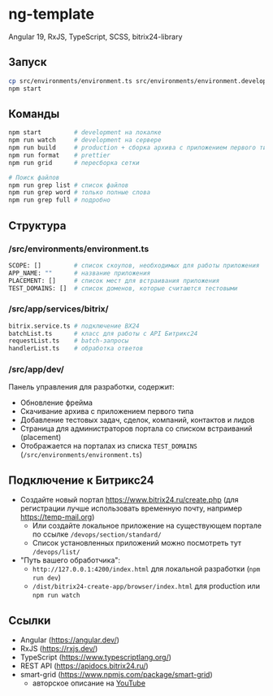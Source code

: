# ng-template

Angular 19, RxJS, TypeScript, SCSS, bitrix24-library

## Запуск

```sh
cp src/environments/environment.ts src/environments/environment.development.ts
npm start
```

## Команды

```sh
npm start         # development на локалке
npm run watch     # development на сервере
npm run build     # production + сборка архива с приложением первого типа
npm run format    # prettier
npm run grid      # пересборка сетки

# Поиск файлов
npm run grep list # список файлов
npm run grep word # только полные слова
npm run grep full # подробно
```

## Структура

### /src/environments/environment.ts

```sh
SCOPE: []         # список скоупов, необходимых для работы приложения
APP_NAME: ""      # название приложения
PLACEMENT: []     # список мест для встраивания приложения
TEST_DOMAINS: []  # список доменов, которые считаются тестовыми
```

### /src/app/services/bitrix/

```sh
bitrix.service.ts # подключение BX24
batchList.ts      # класс для работы с API Битрикс24
requestList.ts    # batch-запросы
handlerList.ts    # обработка ответов
```

### /src/app/dev/

Панель управления для разработки, содержит:

- Обновление фрейма
- Скачивание архива с приложением первого типа
- Добавление тестовых задач, сделок, компаний, контактов и лидов
- Страница для администраторов портала со списком встраиваний (placement)
- Отображается на порталах из списка `TEST_DOMAINS` (`/src/environments/environment.ts`)

## Подключение к Битрикс24

- Создайте новый портал https://www.bitrix24.ru/create.php (для регистрации лучше использовать временную почту, например https://temp-mail.org)
  - Или создайте локальное приложение на существующем портале по ссылке `/devops/section/standard/`
  - Список установленных приложений можно посмотреть тут `/devops/list/`
- "Путь вашего обработчика":
  - `http://127.0.0.1:4200/index.html` для локальной разработки (`npm run dev`)
  - `/dist/bitrix24-create-app/browser/index.html` для production или `npm run watch`

## Ссылки

- Angular (https://angular.dev/)
- RxJS (https://rxjs.dev/)
- TypeScript (https://www.typescriptlang.org/)
- REST API (https://apidocs.bitrix24.ru/)
- smart-grid (https://www.npmjs.com/package/smart-grid)
  - авторское описание на [YouTube](https://www.youtube.com/playlist?list=PLyeqauxei6je28tJvioIsE0bYnARh0UVz)
